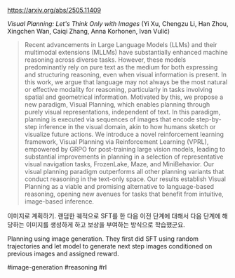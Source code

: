 https://arxiv.org/abs/2505.11409

*Visual Planning: Let's Think Only with Images* (Yi Xu, Chengzu Li, Han Zhou, Xingchen Wan, Caiqi Zhang, Anna Korhonen, Ivan Vulić)

> Recent advancements in Large Language Models (LLMs) and their multimodal extensions (MLLMs) have substantially enhanced machine reasoning across diverse tasks. However, these models predominantly rely on pure text as the medium for both expressing and structuring reasoning, even when visual information is present. In this work, we argue that language may not always be the most natural or effective modality for reasoning, particularly in tasks involving spatial and geometrical information. Motivated by this, we propose a new paradigm, Visual Planning, which enables planning through purely visual representations, independent of text. In this paradigm, planning is executed via sequences of images that encode step-by-step inference in the visual domain, akin to how humans sketch or visualize future actions. We introduce a novel reinforcement learning framework, Visual Planning via Reinforcement Learning (VPRL), empowered by GRPO for post-training large vision models, leading to substantial improvements in planning in a selection of representative visual navigation tasks, FrozenLake, Maze, and MiniBehavior. Our visual planning paradigm outperforms all other planning variants that conduct reasoning in the text-only space. Our results establish Visual Planning as a viable and promising alternative to language-based reasoning, opening new avenues for tasks that benefit from intuitive, image-based inference.

이미지로 계획하기. 랜덤한 궤적으로 SFT를 한 다음 이전 단계에 대해서 다음 단계에 해당하는 이미지를 생성하게 하고 보상을 부여하는 방식으로 학습했군요.

<english>
Planning using image generation. They first did SFT using random trajectories and let model to generate next step images conditioned on previous images and assigned reward.
</english>

#image-generation #reasoning #rl 